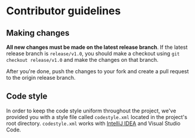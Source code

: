 # Contributor guidelines

## Making changes

**All new changes must be made on the latest release branch**. If the latest release branch is `release/v1.0`, 
you should make a checkout using `git checkout release/v1.0` and make the changes on that branch.  
  
After you're done, push the changes to your fork and create a pull request to the origin release branch.

## Code style

In order to keep the code style uniform throughout the project, we've provided you with a style file called `codestyle.xml` located in the project's root directory. 
`codestyle.xml` works with [IntelliJ IDEA](https://www.jetbrains.com/help/idea/configuring-code-style.html) and Visual Studio Code.
